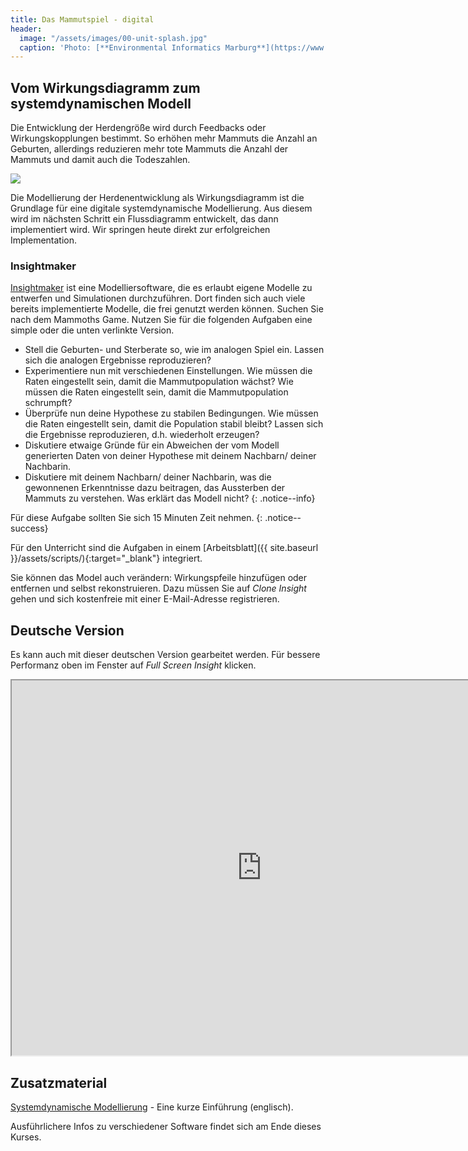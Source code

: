 ```yaml
---
title: Das Mammutspiel - digital
header:
  image: "/assets/images/00-unit-splash.jpg"
  caption: 'Photo: [**Environmental Informatics Marburg**](https://www.flickr.com/environmentalinformatics-marburg/)'
---
```


## Vom Wirkungsdiagramm zum systemdynamischen Modell
Die Entwicklung der Herdengröße wird durch Feedbacks oder Wirkungskopplungen bestimmt. So erhöhen mehr Mammuts die Anzahl an Geburten, allerdings reduzieren mehr tote Mammuts die Anzahl der Mammuts und damit auch die Todeszahlen.

  <img src="../assets/images/Feedbackloop.png">

Die Modellierung der Herdenentwicklung als Wirkungsdiagramm ist die Grundlage für eine digitale systemdynamische Modellierung. Aus diesem wird im nächsten Schritt ein Flussdiagramm entwickelt, das dann implementiert wird. Wir springen heute direkt zur erfolgreichen Implementation. 

### Insightmaker
[Insightmaker](https://insightmaker.com/) ist eine Modelliersoftware, die es erlaubt eigene Modelle zu entwerfen und Simulationen durchzuführen. Dort finden sich auch viele bereits implementierte Modelle, die frei genutzt werden können. Suchen Sie nach dem Mammoths Game. Nutzen Sie für die folgenden Aufgaben eine simple oder die unten verlinkte Version.

* Stell die Geburten- und Sterberate so, wie im analogen Spiel ein.
Lassen sich die analogen Ergebnisse reproduzieren?
* Experimentiere nun mit verschiedenen Einstellungen. Wie müssen die Raten eingestellt sein, damit die Mammutpopulation wächst? Wie müssen die Raten eingestellt sein, damit die Mammutpopulation schrumpft?
* Überprüfe nun deine Hypothese zu stabilen Bedingungen. Wie müssen die Raten eingestellt sein, damit die Population stabil bleibt? Lassen sich die Ergebnisse reproduzieren, d.h. wiederholt erzeugen?
* Diskutiere etwaige Gründe für ein Abweichen der vom Modell generierten Daten von deiner Hypothese mit deinem Nachbarn/ deiner Nachbarin.
* Diskutiere mit deinem Nachbarn/ deiner Nachbarin, was die gewonnenen Erkenntnisse dazu beitragen, das Aussterben der Mammuts zu verstehen. Was erklärt das Modell nicht?
 {: .notice--info}
 
Für diese Aufgabe sollten Sie sich 15 Minuten Zeit nehmen.
{: .notice--success} 

Für den Unterricht sind die Aufgaben in einem [Arbeitsblatt]({{ site.baseurl }}/assets/scripts/){:target="_blank"} integriert.

Sie können das Model auch verändern: Wirkungspfeile hinzufügen oder entfernen und selbst rekonstruieren. Dazu müssen Sie auf *Clone Insight* gehen und sich kostenfreie mit einer E-Mail-Adresse registrieren. 


## Deutsche Version
Es kann auch mit dieser deutschen Version gearbeitet werden. Für bessere Performanz oben im Fenster auf *Full Screen Insight* klicken.
<iframe src="https://insightmaker.com/insight/7GjbYKkATFtF9ekSXNeyAj/embed?topBar=1&sideBar=1&zoom=1" title="Embedded model" width="800" height="600"></iframe>



## Zusatzmaterial 
[Systemdynamische Modellierung](https://www.youtube.com/watch?v=AnTwZVviXyY&t=627s) - Eine kurze Einführung (englisch). 

Ausführlichere Infos zu verschiedener Software findet sich am Ende dieses Kurses. 




